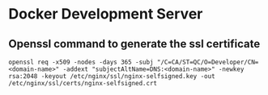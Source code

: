 # Docker Development Server


## Openssl command to generate the ssl certificate

`openssl req -x509 -nodes -days 365 -subj "/C=CA/ST=QC/O=Developer/CN=<domain-name>" -addext "subjectAltName=DNS:<domain-name>" -newkey rsa:2048 -keyout /etc/nginx/ssl/nginx-selfsigned.key -out /etc/nginx/ssl/certs/nginx-selfsigned.crt`
